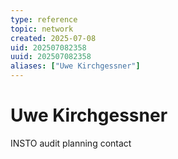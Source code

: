 ```yaml
---
type: reference
topic: network
created: 2025-07-08
uid: 202507082358
uuid: 202507082358
aliases: ["Uwe Kirchgessner"]
---
```


# Uwe Kirchgessner

INSTO audit planning contact